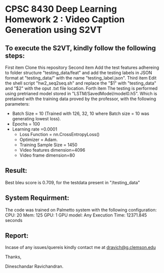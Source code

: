 CPSC 8430 Deep Learning Homework 2 : Video Caption Generation using S2VT 
============= 

To execute the S2VT, kindly follow the following steps: 
---------------
First item Clone this repository
Second item Add the test features adhereing to folder structure "testing_data/feat" and add the testing labels in JSON format at "testing_data/" with the name "testing_label.json".
Third item Edit the shell script "hw2_seq2seq.sh" and replace the "$1" with "testing_data" and "$2" with the oput .txt file location.
Forth item The testing is performed using pretrianed model stored in "LSTM/SavedModel/model0.h5". Which is pretained with the training data proved by the professor, with the following parameters:

* Batch Size = 10 (Trained with 126, 32, 10 where Batch size = 10 was generating lowest loss).
* Epochs = 100
* Learning rate =0.0001
  * Loss Function = nn.CrossEntropyLoss()
  * Optimizer = Adam.
  * Training Sample Size = 1450
  * Video features dimension=4096
  * Video frame dimension=80

Result:
---------------
Best bleu score is 0.709, for the testdata present in "/testing_data"

System Requirment:
---------------
The code was trained on Palmetto system with the following configuration:
CPU: 20
Mem: 125
GPU: 1
GPU model: Any
Execution Time: 12371.845 seconds

Report: 
---------------

Incase of any issues/quereis kindly contact me at dravich@g.clemson.edu

Thanks,

Dineschandar Ravichandran.
